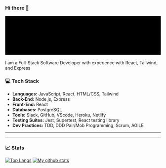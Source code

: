 ### Hi there 👋
![banner](https://github.com/DanielRGilles/DanielRGilles/blob/main/Dano.gif)

<p text-align="center">I am a Full-Stack Software Developer with experience with React, Tailwind, and Express</p>


### 💻 Tech Stack
* **Languages:** JavaScript, React, HTML/CSS, Tailwind
* **Back-End:**  Node.js, Express
* **Front-End:** React
* **Databases:** PostgreSQL
* **Tools:** Slack, GitHub, VScode, Heroku, Netlify
* **Testing Suites:** Jest, Supertest, React testing library
* **Dev Practices:** TDD, DDD Pair/Mob Programming, Scrum, AGILE
****

****
### 📈 Stats
[![Top Langs](https://github-readme-stats.vercel.app/api/top-langs/?username=DanielRGilles&layout=compact&theme=vision-friendly-dark)](https://github.com/DanielRGilles/github-readme-stats)
[![My github stats](https://github-readme-stats.vercel.app/api?username=DanielRGilles&hide=stars,issues&show_icons=true&include_all_commits=true&theme=vision-friendly-dark)](https://github.com/DanielRGilles/github-readme-stats)
